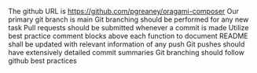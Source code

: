 The github URL is https://github.com/pgreaney/oragami-composer 
Our primary git branch is main
Git branching should be performed for any new task
Pull requests should be submitted whenever a commit is made
Utilize best practice comment blocks above each function to document
README shall be updated with relevant information of any push
Git pushes should have extensively detailed commit summaries
Git branching should follow github best practices
